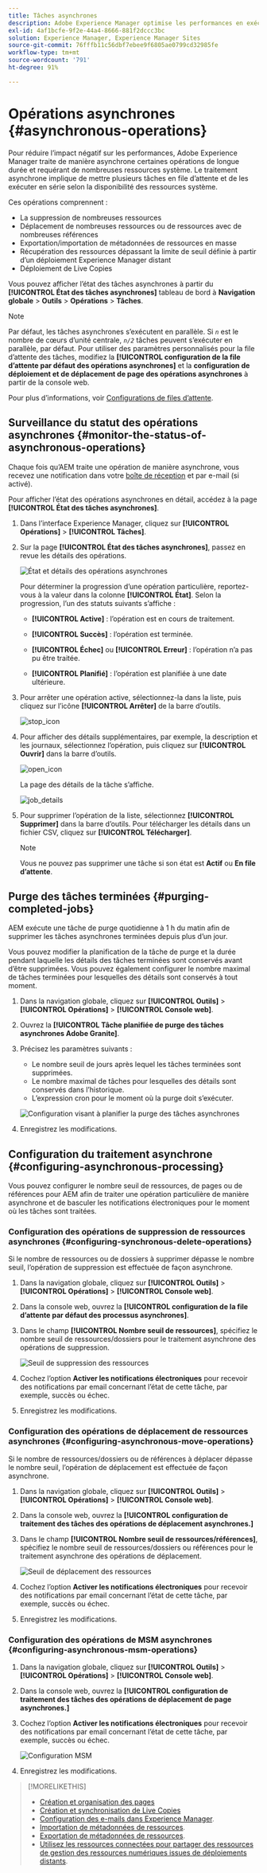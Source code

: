 ```yaml
---
title: Tâches asynchrones
description: Adobe Experience Manager optimise les performances en exécutant de manière asynchrone certaines tâches gourmandes en ressources.
exl-id: 4af1bcfe-9f2e-44a4-8666-881f2dccc3bc
solution: Experience Manager, Experience Manager Sites
source-git-commit: 76fffb11c56dbf7ebee9f6805ae0799cd32985fe
workflow-type: tm+mt
source-wordcount: '791'
ht-degree: 91%

---
```


# Opérations asynchrones {#asynchronous-operations}

Pour réduire l’impact négatif sur les performances, Adobe Experience Manager traite de manière asynchrone certaines opérations de longue durée et requérant de nombreuses ressources système. Le traitement asynchrone implique de mettre plusieurs tâches en file d’attente et de les exécuter en série selon la disponibilité des ressources système.

Ces opérations comprennent :

* La suppression de nombreuses ressources
* Déplacement de nombreuses ressources ou de ressources avec de nombreuses références
* Exportation/importation de métadonnées de ressources en masse
* Récupération des ressources dépassant la limite de seuil définie à partir d’un déploiement Experience Manager distant
* Déploiement de Live Copies

Vous pouvez afficher l’état des tâches asynchrones à partir du **[!UICONTROL État des tâches asynchrones]** tableau de bord à **Navigation globale** > **Outils** > **Opérations** > **Tâches**.

>[!NOTE]
>
>Par défaut, les tâches asynchrones s’exécutent en parallèle. Si *`n`* est le nombre de cœurs d’unité centrale, *`n/2`* tâches peuvent s’exécuter en parallèle, par défaut. Pour utiliser des paramètres personnalisés pour la file d’attente des tâches, modifiez la **[!UICONTROL configuration de la file d’attente par défaut des opérations asynchrones]** et la **configuration de déploiement et de déplacement de page des opérations asynchrones** à partir de la console web.
>
>Pour plus d’informations, voir [Configurations de files d’attente](https://sling.apache.org/documentation/bundles/apache-sling-eventing-and-job-handling.html#queue-configurations).

## Surveillance du statut des opérations asynchrones {#monitor-the-status-of-asynchronous-operations}

Chaque fois qu’AEM traite une opération de manière asynchrone, vous recevez une notification dans votre [boîte de réception](/help/sites-authoring/inbox.md) et par e-mail (si activé).

Pour afficher l’état des opérations asynchrones en détail, accédez à la page **[!UICONTROL État des tâches asynchrones]**.

1. Dans l’interface Experience Manager, cliquez sur **[!UICONTROL Opérations]** > **[!UICONTROL Tâches]**.

1. Sur la page **[!UICONTROL État des tâches asynchrones]**, passez en revue les détails des opérations.

   ![État et détails des opérations asynchrones](assets/async-operation-status.png)

   Pour déterminer la progression d’une opération particulière, reportez-vous à la valeur dans la colonne **[!UICONTROL État]**. Selon la progression, l’un des statuts suivants s’affiche :

   * **[!UICONTROL Active]** : l’opération est en cours de traitement.

   * **[!UICONTROL Succès]** : l’opération est terminée.

   * **[!UICONTROL Échec]** ou **[!UICONTROL Erreur]** : l’opération n’a pas pu être traitée.

   * **[!UICONTROL Planifié]** : l’opération est planifiée à une date ultérieure.

1. Pour arrêter une opération active, sélectionnez-la dans la liste, puis cliquez sur l’icône **[!UICONTROL Arrêter]** de la barre d’outils.

   ![stop_icon](assets/async-stop-icon.png)

1. Pour afficher des détails supplémentaires, par exemple, la description et les journaux, sélectionnez l’opération, puis cliquez sur **[!UICONTROL Ouvrir]** dans la barre d’outils.

   ![open_icon](assets/async-open-icon.png)

   La page des détails de la tâche s’affiche.

   ![job_details](assets/async-job-details.png)

1. Pour supprimer l’opération de la liste, sélectionnez **[!UICONTROL Supprimer]** dans la barre d’outils. Pour télécharger les détails dans un fichier CSV, cliquez sur **[!UICONTROL Télécharger]**.

   >[!NOTE]
   >
   >Vous ne pouvez pas supprimer une tâche si son état est **Actif** ou **En file d’attente**.

## Purge des tâches terminées {#purging-completed-jobs}

AEM exécute une tâche de purge quotidienne à 1 h du matin afin de supprimer les tâches asynchrones terminées depuis plus d’un jour.

Vous pouvez modifier la planification de la tâche de purge et la durée pendant laquelle les détails des tâches terminées sont conservés avant d’être supprimées. Vous pouvez également configurer le nombre maximal de tâches terminées pour lesquelles des détails sont conservés à tout moment.

1. Dans la navigation globale, cliquez sur **[!UICONTROL Outils]** > **[!UICONTROL Opérations]** > **[!UICONTROL Console web]**.
1. Ouvrez la **[!UICONTROL Tâche planifiée de purge des tâches asynchrones Adobe Granite]**.
1. Précisez les paramètres suivants :
   * Le nombre seuil de jours après lequel les tâches terminées sont supprimées.
   * Le nombre maximal de tâches pour lesquelles des détails sont conservés dans l’historique.
   * L’expression cron pour le moment où la purge doit s’exécuter.

   ![Configuration visant à planifier la purge des tâches asynchrones](assets/async-purge-job.png)

1. Enregistrez les modifications.

## Configuration du traitement asynchrone {#configuring-asynchronous-processing}

Vous pouvez configurer le nombre seuil de ressources, de pages ou de références pour AEM afin de traiter une opération particulière de manière asynchrone et de basculer les notifications électroniques pour le moment où les tâches sont traitées.

### Configuration des opérations de suppression de ressources asynchrones {#configuring-synchronous-delete-operations}

Si le nombre de ressources ou de dossiers à supprimer dépasse le nombre seuil, l’opération de suppression est effectuée de façon asynchrone.

1. Dans la navigation globale, cliquez sur **[!UICONTROL Outils]** > **[!UICONTROL Opérations]** > **[!UICONTROL Console web]**.
1. Dans la console web, ouvrez la **[!UICONTROL configuration de la file d’attente par défaut des processus asynchrones]**.
1. Dans le champ **[!UICONTROL Nombre seuil de ressources]**, spécifiez le nombre seuil de ressources/dossiers pour le traitement asynchrone des opérations de suppression.

   ![Seuil de suppression des ressources](assets/async-delete-threshold.png)

1. Cochez l’option **Activer les notifications électroniques** pour recevoir des notifications par email concernant l’état de cette tâche, par exemple, succès ou échec.
1. Enregistrez les modifications.

### Configuration des opérations de déplacement de ressources asynchrones {#configuring-asynchronous-move-operations}

Si le nombre de ressources/dossiers ou de références à déplacer dépasse le nombre seuil, l’opération de déplacement est effectuée de façon asynchrone.

1. Dans la navigation globale, cliquez sur **[!UICONTROL Outils]** > **[!UICONTROL Opérations]** > **[!UICONTROL Console web]**.
1. Dans la console web, ouvrez la **[!UICONTROL configuration de traitement des tâches des opérations de déplacement asynchrones.]**
1. Dans le champ **[!UICONTROL Nombre seuil de ressources/références]**, spécifiez le nombre seuil de ressources/dossiers ou références pour le traitement asynchrone des opérations de déplacement.

   ![Seuil de déplacement des ressources](assets/async-move-threshold.png)

1. Cochez l’option **Activer les notifications électroniques** pour recevoir des notifications par email concernant l’état de cette tâche, par exemple, succès ou échec.
1. Enregistrez les modifications.

### Configuration des opérations de MSM asynchrones {#configuring-asynchronous-msm-operations}

1. Dans la navigation globale, cliquez sur **[!UICONTROL Outils]** > **[!UICONTROL Opérations]** > **[!UICONTROL Console web]**.
1. Dans la console web, ouvrez la **[!UICONTROL configuration de traitement des tâches des opérations de déplacement de page asynchrones.]**
1. Cochez l’option **Activer les notifications électroniques** pour recevoir des notifications par email concernant l’état de cette tâche, par exemple, succès ou échec.

   ![Configuration MSM](assets/async-msm.png)

1. Enregistrez les modifications.

>[!MORELIKETHIS]
>
>* [Création et organisation des pages](/help/sites-authoring/managing-pages.md)
>* [Création et synchronisation de Live Copies](/help/sites-administering/msm-livecopy.md)
>* [Configuration des e-mails dans Experience Manager](/help/sites-administering/notification.md).
>* [Importation de métadonnées de ressources](/help/assets/metadata.md#import-metadata).
>* [Exportation de métadonnées de ressources](/help/assets/metadata.md#export-metadata).
>* [Utilisez les ressources connectées pour partager des ressources de gestion des ressources numériques issues de déploiements distants](/help/assets/use-assets-across-connected-assets-instances.md).
